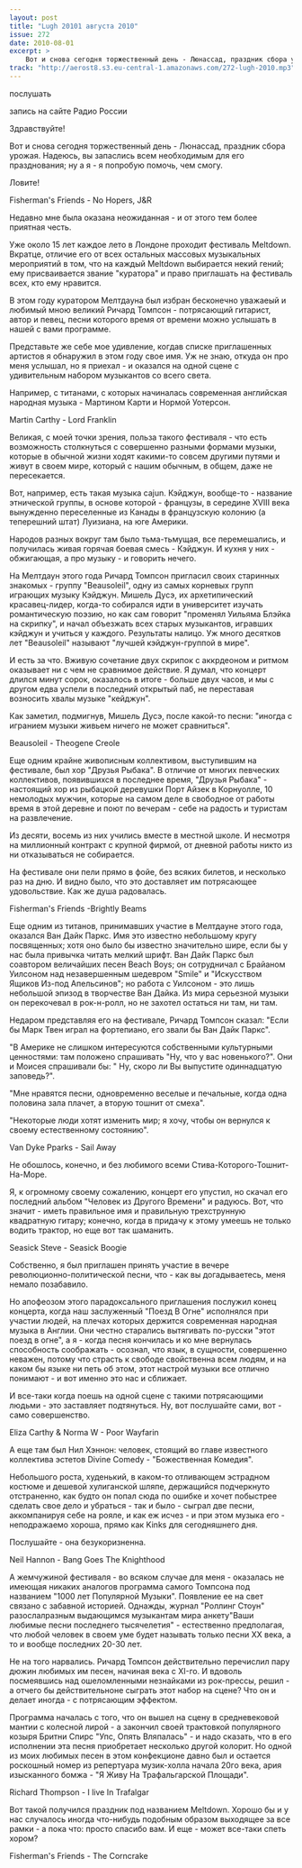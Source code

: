 ```yaml
---
layout: post
title: "Lugh 20101 августа 2010"
issue: 272
date: 2010-08-01
excerpt: >
    Вот и снова сегодня торжественный день - Люнассад, праздник сбора урожая. Надеюсь, вы запаслись всем необходимым для его празднования; ну а я - я попробую помочь, чем смогу.
track: "http://aerost8.s3.eu-central-1.amazonaws.com/272-lugh-2010.mp3"
---
```


послушать

запись на сайте Радио России

Здравствуйте!

Вот и снова сегодня торжественный день - Люнассад, праздник сбора урожая. Надеюсь, вы запаслись всем необходимым для его празднования; ну а я - я попробую помочь, чем смогу.

Ловите!

Fisherman's Friends - No Hopers, J&R

Недавно мне была оказана неожиданная - и от этого тем более приятная честь.

Уже около 15 лет каждое лето в Лондоне проходит фестиваль Meltdown. Вкратце, отличие его от всех остальных массовых музыкальных мероприятий в том, что на каждый Meltdown выбирается некий гений; ему присваивается звание "куратора" и право приглашать на фестиваль всех, кто ему нравится.

В этом году куратором Мелтдауна был избран бесконечно уважаеый и любимый мною великий Ричард Томпсон - потрясающий гитарист, автор и певец, песни которого время от времени можно услышать в нашей с вами программе.

Представьте же себе мое удивление, когдав списке приглашенных артистов я обнаружил в этом году свое имя. Уж не знаю, откуда он про меня услышал, но я приехал - и оказался на одной сцене с удивительным набором музыкантов со всего света.

Например, с титанами, с которых начиналась современная английская народная музыка - Мартином Карти и Нормой Уотерсон.

Martin Carthy - Lord Franklin

Великая, с моей точки зрения, польза такого фестиваля - что есть возможность столкнуться с совершенно разными формами музыки, которые в обычной жизни ходят какими-то совсем другими путями и живут в своем мире, который с нашим обычным, в общем, даже не пересекается.

Вот, например, есть такая музыка cajun. Кэйджун, вообще-то - название этнической группы, в основе которой - французы, в середине XVIII века вынужденно переселенные из Канады в французскую колонию (а теперешний штат) Луизиана, на юге Америки.

Народов разных вокруг там было тьма-тьмущая, все перемешались, и получилась живая горячая боевая смесь - Кэйджун. И кухня у них - обжигающая, а про музыку - и говорить нечего.

На Мелтдаун этого года Ричард Томпсон пригласил своих старинных знакомых - группу "Beausoleil", одну из самых корневых групп играющих музыку Кэйджун. Мишель Дусэ, их архетипический красавец-лидер, когда-то собирался идти в университет изучать романтическую поэзию, но как сам говорит "променял Уильяма Блэйка на скрипку", и начал объезжать всех старых музыкантов, игравших кэйджун и учиться у каждого. Результаты налицо. Уж много десятков лет "Beausoleil" называют "лучшей кэйджун-группой в мире".

И есть за что. Вживую сочетание двух скрипок с аккрдеоном и ритмом оказывает ни с чем не сравнимое действие. Я думал, что концерт длился минут сорок, оказалось в итоге - больше двух часов, и мы с другом едва успели в последний открытый паб, не переставая возносить хвалы музыке "кейджун".

Как заметил, подмигнув, Мишель Дусэ, после какой-то песни: "иногда с игранием музыки живьем ничего не может сравниться".

Beausoleil - Theogene Creole

Еще одним крайне живописным коллективом, выступившим на фестивале, был хор "Друзья Рыбака". В отличие от многих певческих коллективов, появившихся в последнее время, "Друзья Рыбака" - настоящий хор из рыбацкой деревушки Порт Айзек в Корнуолле, 10 немолодых мужчин, которые на самом деле в свободное от работы время в этой деревне и поют по вечерам - себе на радость и туристам на развлечение.

Из десяти, восемь из них учились вместе в местной школе. И несмотря на миллионный контракт с крупной фирмой, от дневной работы никто из ни отказываться не собирается.

На фестивале они пели прямо в фойе, без всяких билетов, и несколько раз на дню. И видно было, что это доставляет им потрясающее удовольствие. Как же душа радовалась.

Fisherman's Friends -Brightly Beams

Еще одним из титанов, принимавших участие в Мелтдауне этого года, оказался Ван Дайк Паркс. Имя это известно небольшому кругу посвященных; хотя оно было бы известно значительно шире, если бы у нас была привычка читать мелкий шрифт. Ван Дайк Паркс был соавтором величайших песен Beach Boys; он сотрудничал с Брайаном Уилсоном над незавершенным шедевром "Smile" и "Искусством Ящиков Из-под Апельсинов"; но работа с Уилсоном - это лишь небольшой эпизод в творчестве Ван Дайка. Из мира серьезной музыки он перекочевал в рок-н-ролл, но не захотел остаться ни там, ни там.

Недаром представляя его на фестивале, Ричард Томпсон сказал: "Если бы Марк Твен играл на фортепиано, его звали бы Ван Дайк Паркс".

"В Америке не слишком интересуются собственными культурными ценностями: там положено спрашивать "Ну, что у вас новенького?". Они и Моисея спрашивали бы: " Ну, скоро ли Вы выпустите одиннадцатую заповедь?".

"Мне нравятся песни, одновременно веселые и печальные, когда одна половина зала плачет, а вторую тошнит от смеха".

"Некоторые люди хотят изменить мир; я хочу, чтобы он вернулся к своему естественному состоянию".

Van Dyke Pparks - Sail Away

Не обошлось, конечно, и без любимого всеми Стива-Которого-Тошнит-На-Море.

Я, к огромному своему сожалению, концерт его упустил, но скачал его последний альбом "Человек из Другого Времени" и радуюсь. Вот, что значит - иметь правильное имя и правильную трехструнную квадратную гитару; конечно, когда в придачу к этому умеешь не только водить трактор, но еще вот так шаманить.

Seasick Steve - Seasick Boogie

Собственно, я был приглашен принять участие в вечере революционно-политической песни, что - как вы догадываетесь, меня немало позабавило.

Но апофеозом этого парадоксального приглашения послужил конец концерта, когда наш заслуженный "Поезд В Огне" исполнялся при участии людей, на плечах которых держится современная народная музыка в Англии. Они честно старались вытягивать по-русски "этот поезд в огне", а я - когда песня кончилась и ко мне вернулась способность соображать - осознал, что язык, в сущности, совершенно неважен, потому что страсть к свободе свойственна всем людям, и на каком бы языке ни петь об этом, этот настрой музыки все отлично понимают - и вот именно это нас и сближает.

И все-таки когда поешь на одной сцене с такими потрясающими людьми - это заставляет подтянуться. Ну, вот послушайте сами, вот - само совершенство.

Eliza Carthy & Norma W - Poor Wayfarin

А еще там был Нил Хэннон: человек, стоящий во главе известного коллектива эстетов Divine Comedy - "Божественная Комедия".

Небольшого роста, худенький, в каком-то отливающем эстрадном костюме и дешевой хулиганской шляпе, держащийся подчеркнуто отстраненно, как будто он попал сюда по ошибке и хочет побыстрее сделать свое дело и убраться - так и было - сыграл две песни, аккомпанируя себе на рояле, и как еж исчез - и при этом музыка его - неподражаемо хороша, прямо как Kinks для сегодняшнего дня.

Послушайте - она безукоризненна.

Neil Hannon - Bang Goes The Knighthood

А жемчужиной фестиваля - во всяком случае для меня - оказалась не имеющая никаких аналогов программа самого Томпсона под названием "1000 лет Популярной Музыки". Появление ее на свет связано с забавной историей. Однажды, журнал "Роллинг Стоун" разослалразным выдающимся музыкантам мира анкету"Ваши любимые песни последнего тысячелетия" - естественно предполагая, что любой человек в своем уме будет называть только песни XX века, а то и вообще последних 20-30 лет.

Не на того нарвались. Ричард Томпсон действительно перечислил пару дюжин любимых им песен, начиная века с XI-го. И вдоволь посмеявшись над ошеломленными незнайками из рок-прессы, решил - а отчего бы действительноне сыграть этот набор на сцене? Что он и делает иногда - с потрясающим эффектом.

Программа началась с того, что он вышел на сцену в средневековой мантии с колесной лирой - а закончил своей трактовкой популярного козыря Бритни Спирс "Упс, Опять Вляпалась" - и надо сказать, что в его исполнении эта песня приобретает несколько другой колорит. Но одной из моих любимых песен в этом конфекционе давно был и остается роскошный номер из репертуара музик-холла начала 20го века, ария изысканного бомжа - "Я Живу На Трафальгарской Площади".

Richard Thompson - I live In Trafalgar

Вот такой получился праздник под названием Meltdown. Хорошо бы и у нас случалось иногда что-нибудь подобным образом выходящее за все рамки - а пока что: просто спасибо вам. И еще - может все-таки спеть хором?

Fisherman's Friends - The Corncrake
